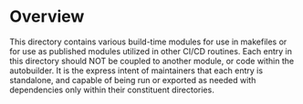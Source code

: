 # Overview

This directory contains various build-time modules for use in makefiles or for use as published modules utilized in other CI/CD routines.
Each entry in this directory should NOT be coupled to another module, or code within the autobuilder.
It is the express intent of maintainers that each entry is standalone, and capable of being run or exported as needed with dependencies only within their constituent directories.
